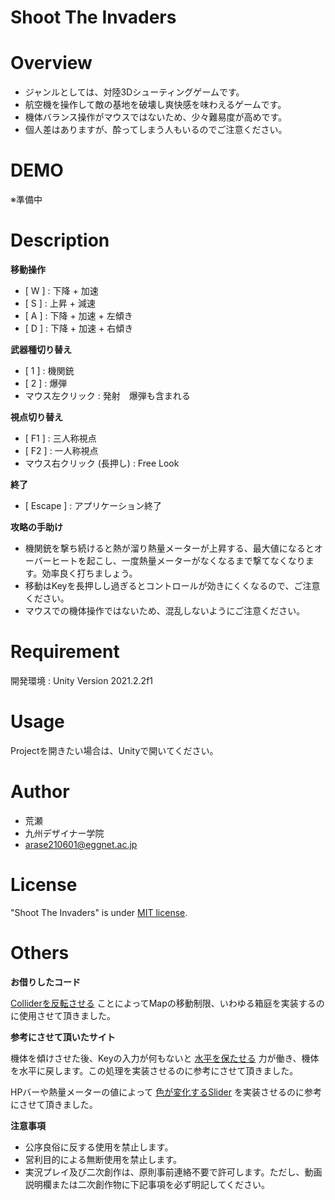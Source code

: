 # Shoot The Invaders

# Overview

* ジャンルとしては、対陸3Dシューティングゲームです。
* 航空機を操作して敵の基地を破壊し爽快感を味わえるゲームです。
* 機体バランス操作がマウスではないため、少々難易度が高めです。
* 個人差はありますが、酔ってしまう人もいるのでご注意ください。

# DEMO

※準備中

# Description

**移動操作**
* [ W ] : 下降 + 加速
* [ S ] : 上昇 + 減速
* [ A ] : 下降 + 加速 + 左傾き
* [ D ] : 下降 + 加速 + 右傾き

**武器種切り替え**
* [ 1 ] : 機関銃
* [ 2 ] : 爆弾
* マウス左クリック : 発射　爆弾も含まれる

**視点切り替え**
* [ F1 ] : 三人称視点
* [ F2 ]  : 一人称視点
* マウス右クリック (長押し) : Free Look

**終了**
* [ Escape ] : アプリケーション終了

**攻略の手助け**
* 機関銃を撃ち続けると熱が溜り熱量メーターが上昇する、最大値になるとオーバーヒートを起こし、一度熱量メーターがなくなるまで撃てなくなります。効率良く打ちましょう。
* 移動はKeyを長押しし過ぎるとコントロールが効きにくくなるので、ご注意ください。
* マウスでの機体操作ではないため、混乱しないようにご注意ください。

# Requirement

開発環境 : Unity Version 2021.2.2f1

# Usage

Projectを開きたい場合は、Unityで開いてください。


# Author

* 荒瀬
* 九州デザイナー学院
* arase210601@eggnet.ac.jp

# License

"Shoot The Invaders" is under [MIT license](https://en.wikipedia.org/wiki/MIT_License).

# Others
**お借りしたコード**

[Colliderを反転させる](https://raspberly.hateblo.jp/entry/2018/09/13/000000)
ことによってMapの移動制限、いわゆる箱庭を実装するのに使用させて頂きました。

**参考にさせて頂いたサイト**

機体を傾けさせた後、Keyの入力が何もないと
[水平を保たせる](https://kazupon.org/unity-add-torque/)
力が働き、機体を水平に戻します。この処理を実装させるのに参考にさせて頂きました。

HPバーや熱量メーターの値によって
[色が変化するSlider](https://capyuse-soft.com/hpbar_color/)
を実装させるのに参考にさせて頂きました。

**注意事項**
* 公序良俗に反する使用を禁止します。
* 営利目的による無断使用を禁止します。
* 実況プレイ及び二次創作は、原則事前連絡不要で許可します。ただし、動画説明欄または二次創作物に下記事項を必ず明記してください。

